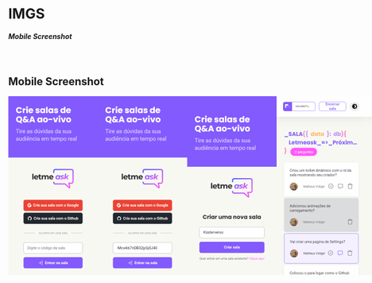 # IMGS
##### Mobile Screenshot

<br>

## Mobile Screenshot
<div style="display: flex; flex-direction: 'row';">
<!-- Responsive, 320 x 720, 75% (Mobile L - 320px)-->
    <img width="180px" src="./home.png">
    <img width="180px" src="./home-enter-this-room.png">
    <img width="180px" src="./createRoom.png">
    <img width="180px" src="./admin-roomQA-with-questions.png">
    <img width="180px" src="./admin-roomQA-without-questions.png">
    <img width="180px" src="./user-roomQA-with-questions.png">
    <img width="180px" src="./user-roomQA-without-questions.png">
    <img width="180px" src="./modal-close-room.png">
    <img width="180px" src="./modal-delete-question.png">
    <img width="180px" src="./settings.png">
</div>
<!-- IMGS
    ------------------------------------------
    home
    home-enter-this-room
    ------------------------------------------
    createRoom
    ------------------------------------------
    admin-roomQA-with-questions
    admin-roomQA-without-questions
    user-roomQA-with-questions
    user-roomQA-without-questions
    ------------------------------------------
    modal-close-room
    modal-delete-question
    ------------------------------------------
    settings
    ------------------------------------------
-->